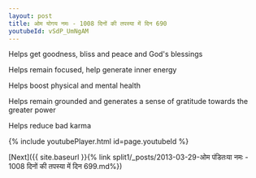 ```yaml
---
layout: post
title: ओम योगय नमः - 1008 दिनों की तपस्या में दिन 690
youtubeId: vSdP_UmNgAM
---
```

 
 
Helps get goodness, bliss and peace and God's blessings
 
Helps remain focused, help generate inner energy 
 
Helps boost physical and mental health 
 
Helps remain grounded and generates a sense of gratitude towards the greater power 
 
Helps reduce bad karma
 
 
 
 


{% include youtubePlayer.html id=page.youtubeId %}
 
[Next]({{ site.baseurl }}{% link  split1/_posts/2013-03-29-ओम पंडितःया नमः - 1008 दिनों की तपस्या में दिन 699.md%})
 
